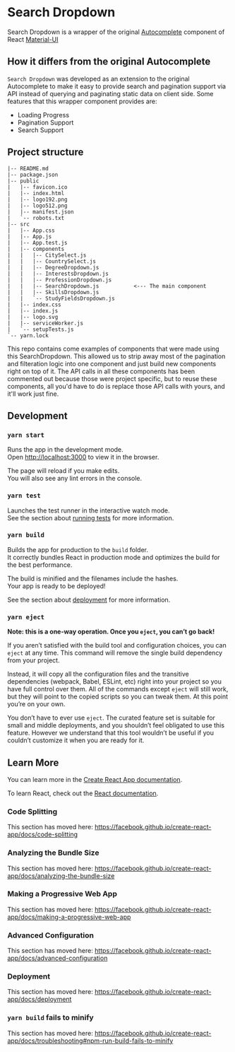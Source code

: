 # Search Dropdown
Search Dropdown is a wrapper of the original [Autocomplete](https://material-ui.com/components/autocomplete/) component of React [Material-UI](https://material-ui.com/)

## How it differs from the original Autocomplete
`Search Dropdown` was developed as an extension to the original Autocomplete to make it easy to provide search and pagination support via API instead of querying and paginating static data on client side. Some features that this wrapper component provides are:
* Loading Progress
* Pagination Support
* Search Support

## Project structure

```
|-- README.md
|-- package.json
|-- public
|   |-- favicon.ico
|   |-- index.html
|   |-- logo192.png
|   |-- logo512.png
|   |-- manifest.json
|   `-- robots.txt
|-- src
|   |-- App.css
|   |-- App.js
|   |-- App.test.js
|   |-- components
|   |   |-- CitySelect.js
|   |   |-- CountrySelect.js
|   |   |-- DegreeDropdown.js
|   |   |-- InterestsDropdown.js
|   |   |-- ProfessionDropdown.js
|   |   |-- SearchDropdown.js           <--- The main component
|   |   |-- SkillsDropdown.js
|   |   `-- StudyFieldsDropdown.js
|   |-- index.css
|   |-- index.js
|   |-- logo.svg
|   |-- serviceWorker.js
|   `-- setupTests.js
`-- yarn.lock
```

This repo contains come examples of components that were made using this SearchDropdown. This allowed us to strip away most of the pagination and filteration logic into one component and just build new components right on top of it.
The API calls in all these components has been commented out because those were project specific, but to reuse these components, all you'd have to do is replace those API calls with yours, and it'll work just fine.

## Development

### `yarn start`

Runs the app in the development mode.<br />
Open [http://localhost:3000](http://localhost:3000) to view it in the browser.

The page will reload if you make edits.<br />
You will also see any lint errors in the console.

### `yarn test`

Launches the test runner in the interactive watch mode.<br />
See the section about [running tests](https://facebook.github.io/create-react-app/docs/running-tests) for more information.

### `yarn build`

Builds the app for production to the `build` folder.<br />
It correctly bundles React in production mode and optimizes the build for the best performance.

The build is minified and the filenames include the hashes.<br />
Your app is ready to be deployed!

See the section about [deployment](https://facebook.github.io/create-react-app/docs/deployment) for more information.

### `yarn eject`

**Note: this is a one-way operation. Once you `eject`, you can’t go back!**

If you aren’t satisfied with the build tool and configuration choices, you can `eject` at any time. This command will remove the single build dependency from your project.

Instead, it will copy all the configuration files and the transitive dependencies (webpack, Babel, ESLint, etc) right into your project so you have full control over them. All of the commands except `eject` will still work, but they will point to the copied scripts so you can tweak them. At this point you’re on your own.

You don’t have to ever use `eject`. The curated feature set is suitable for small and middle deployments, and you shouldn’t feel obligated to use this feature. However we understand that this tool wouldn’t be useful if you couldn’t customize it when you are ready for it.

## Learn More

You can learn more in the [Create React App documentation](https://facebook.github.io/create-react-app/docs/getting-started).

To learn React, check out the [React documentation](https://reactjs.org/).

### Code Splitting

This section has moved here: https://facebook.github.io/create-react-app/docs/code-splitting

### Analyzing the Bundle Size

This section has moved here: https://facebook.github.io/create-react-app/docs/analyzing-the-bundle-size

### Making a Progressive Web App

This section has moved here: https://facebook.github.io/create-react-app/docs/making-a-progressive-web-app

### Advanced Configuration

This section has moved here: https://facebook.github.io/create-react-app/docs/advanced-configuration

### Deployment

This section has moved here: https://facebook.github.io/create-react-app/docs/deployment

### `yarn build` fails to minify

This section has moved here: https://facebook.github.io/create-react-app/docs/troubleshooting#npm-run-build-fails-to-minify
